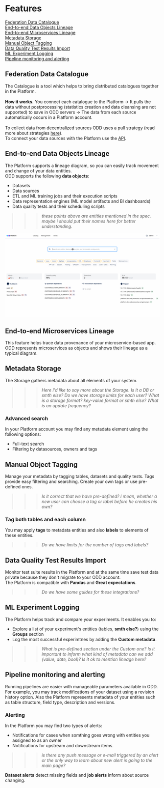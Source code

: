 # Features
[Federation Data Catalogue](#federation-data-catalogue) \
[End-to-end Data Objects Lineage](#end-to-end-data-object-lineage) \
[End-to-end Microservices Lineage](#end-to-end-microservices-lineage) \
[Metadata Storage](#metadata-storage) \
[Manual Object Tagging](#manual-object-tagging) \
[Data Quality Test Results Import](#data-quality-test-results-import) \
[ML Experiment Logging](#ml-experiment-logging) \
[Pipeline monitoring and alerting](#pipeline-monitoring-and-alerting) 
## Federation Data Catalogue
The Catalogue is a tool which helps to bring distributed catalogues together in the Platform. \
\
**How it works.** You connect each catalogue to the Platform &rarr; It pulls the data without postprocessing (statistics creation and data cleansing are not supported) to save in ODD servers &rarr; The data from each source automatically occurs in a Platform account. \
\
To collect data from decentralized sources ODD uses a pull strategy (read more about strategies [here](Architecture.md#push-and-pull-strategies)). \
To connect your data sources with the Platform use the [API](https://github.com/opendatadiscovery/odd-platform/tree/main/odd-platform-specification). 

## End-to-end Data Objects Lineage
The Platform supports a lineage diagram, so you can easily track movement and change of your data entities. \
ODD supports the following **data objects**: 
* Datasets
* Data sources
* ETL and ML training jobs and their execution scripts
* Data representation engines (ML model artifacts and BI dashboards)
* Data quality tests and their scheduling scripts
>>> *these points above are entities mentioned in the spec. maybe i should put their names here for better understanding.*

![](.gitbook/img/lineage.gif) 

## End-to-end Microservices Lineage 
This feature helps trace data provenance of your microservice-based app. \
ODD represents microservices as objects and shows their lineage as a typical diagram.
## Metadata Storage 
The Storage gathers metadata about all elements of your system.
>>> *Here I'd like to say more about the Storage. Is it a DB or smth else? Do we have storage limits for each user? What is a storage format? key-value format or smth else? What is an update frequency?*
### Advanced search 
In your Platform account you may find any metadata element using the following options:
* Full-text search 
* Filtering by datasources, owners and tags 
## Manual Object Tagging 
Manage your metadata by tagging tables, datasets and quality tests. Tags provide easy filtering and searching. Create your own tags or use pre-defined ones. 
>>> *Is it correct that we have  pre-defined? I mean, whether a new user can choose a tag or label before he creates his own?* 

### Tag both tables and each column
You may apply **tags** to metadata entities and also **labels** to elements of these entities. 
>>> *Do we have limits for the number of tags and labels?*
## Data Quality Test Results Import
Monitor test suite results in the Platform and at the same time save test data private because they don't migrate to your ODD account. \
The Platform is compatible with **Pandas** and **Great expectations**.
>>> *Do we have some guides for  these integrations?*
## ML Experiment Logging 
The Platform helps track and compare your experiments. It enables you to:
* Explore a list of your experiment's entities (tables, **smth else?**) using the **Groups** section
* Log the most successful experimtnes by adding the **Custom metadata**. 

>>> *What is pre-defined section under the Custom one? Is it important to inform what kind of metadata can we add (value, date, bool)? Is it ok to mention lineage here?*
## Pipeline monitoring and alerting 
Running pipelines are easier with manageable parameters available in ODD. For example, you may track modifications of your dataset using a revision history option. Also the Platform represents metadata of your entities such as table structure, field type, description and versions.
### Alerting 
In the Platform you may find two types of alerts: 
* Notifications for cases when somthing goes wrong with entities you assigned to as an owner
* Notifications for upstream and downstream items.
>>> *is there any push message or e-mail triggered by an alert or the only way to learn about new alert is going to the main page?* 

**Dataset alerts** detect missing fields and **job alerts** inform about source changing. 



<!---
| Object name | Description |
| --- | ----------- |
| **DataInput** | Title |
| **DataInput** | Title |
-->